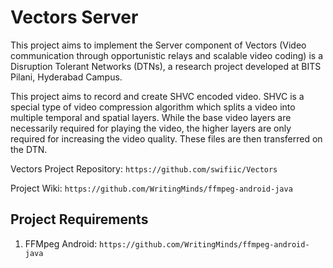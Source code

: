 # Vectors Server

This project aims to implement the Server component of Vectors (Video communication through opportunistic relays and scalable video coding) is a Disruption Tolerant Networks (DTNs), a research project developed at BITS Pilani, Hyderabad Campus.

This project aims to record and create SHVC encoded video. SHVC is a special type of video compression algorithm which splits a video into multiple temporal and spatial layers. While the base video layers are necessarily required for playing the video, the higher layers are only required for increasing the video quality. These files are then transferred on the DTN.

Vectors Project Repository: `https://github.com/swifiic/Vectors`

Project Wiki: `https://github.com/WritingMinds/ffmpeg-android-java`

## Project Requirements

1. FFMpeg Android: `https://github.com/WritingMinds/ffmpeg-android-java`
